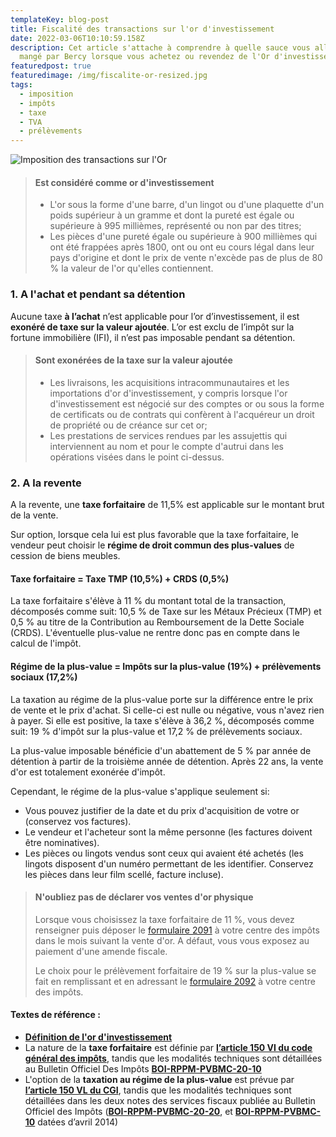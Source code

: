 ```yaml
---
templateKey: blog-post
title: Fiscalité des transactions sur l'or d'investissement
date: 2022-03-06T10:10:59.158Z
description: Cet article s'attache à comprendre à quelle sauce vous allez être
  mangé par Bercy lorsque vous achetez ou revendez de l'Or d'investissement.
featuredpost: true
featuredimage: /img/fiscalite-or-resized.jpg
tags:
  - imposition
  - impôts
  - taxe
  - TVA
  - prélèvements
---
```

![Imposition des transactions sur l'Or](/img/fiscalite-or.jpg)

> #### Est considéré comme or d'investissement
>
> * L'or sous la forme d'une barre, d'un lingot ou d'une plaquette d'un poids supérieur à un gramme et dont la pureté est égale ou supérieure à 995 millièmes, représenté ou non par des titres;
> * Les pièces d'une pureté égale ou supérieure à 900 millièmes qui ont été frappées après 1800, ont ou ont eu cours légal dans leur pays d'origine et dont le prix de vente n'excède pas de plus de 80 % la valeur de l'or qu'elles contiennent.

### 1. A l'achat et pendant sa détention

Aucune taxe **à l’achat** n’est applicable pour l’or d’investissement, il est **exonéré de taxe sur la valeur ajoutée**. L’or est exclu de l’impôt sur la fortune immobilière (IFI), il n’est pas imposable pendant sa détention.

> #### Sont exonérées de la taxe sur la valeur ajoutée
>
> * Les livraisons, les acquisitions intracommunautaires et les importations d'or d'investissement, y compris lorsque l'or d'investissement est négocié sur des comptes or ou sous la forme de certificats ou de contrats qui confèrent à l'acquéreur un droit de propriété ou de créance sur cet or;
> * Les prestations de services rendues par les assujettis qui interviennent au nom et pour le compte d'autrui dans les opérations visées dans le point ci-dessus.

### 2. A la revente

A la revente, une **taxe forfaitaire** de 11,5% est applicable sur le montant brut de la vente.

Sur option, lorsque cela lui est plus favorable que la taxe forfaitaire, le vendeur peut choisir le **régime de droit commun des plus-values** de cession de biens meubles.

#### Taxe forfaitaire = Taxe TMP (10,5%) + CRDS (0,5%)

La taxe forfaitaire s'élève à 11 % du montant total de la transaction, décomposés comme suit: 10,5 % de Taxe sur les Métaux Précieux (TMP) et 0,5 % au titre de la Contribution au Remboursement de la Dette Sociale (CRDS). L'éventuelle plus-value ne rentre donc pas en compte dans le calcul de l'impôt.

#### Régime de la plus-value = Impôts sur la plus-value (19%) + prélèvements sociaux (17,2%)

La taxation au régime de la plus-value porte sur la différence entre le prix de vente et le prix d'achat. Si celle-ci est nulle ou négative, vous n'avez rien à payer. Si elle est positive, la taxe s'élève à 36,2 %, décomposés comme suit: 19 % d'impôt sur la plus-value et 17,2 % de prélèvements sociaux.

La plus-value imposable bénéficie d'un abattement de 5 % par année de détention à partir de la troisième année de détention. Après 22 ans, la vente d'or est totalement exonérée d'impôt.

Cependant, le régime de la plus-value s'applique seulement si:

* Vous pouvez justifier de la date et du prix d'acquisition de votre or (conservez vos factures).
* Le vendeur et l'acheteur sont la même personne (les factures doivent être nominatives).
* Les pièces ou lingots vendus sont ceux qui avaient été achetés (les lingots disposent d'un numéro permettant de les identifier. Conservez les pièces dans leur film scellé, facture incluse).

> #### N'oubliez pas de déclarer vos ventes d'or physique
>
> Lorsque vous choisissez la taxe forfaitaire de 11 %, vous devez renseigner puis déposer le [formulaire 2091](https://www.impots.gouv.fr/formulaire/2091-sd/taxe-forfaitaire-sur-les-cessions-ou-exportations-de-metaux-precieux) à votre centre des impôts dans le mois suivant la vente d'or. A défaut, vous vous exposez au paiement d'une amende fiscale. 
>
> Le choix pour le prélèvement forfaitaire de 19 % sur la plus-value se fait en remplissant et en adressant le [formulaire 2092](https://www.impots.gouv.fr/formulaire/2092-sd/declaration-doption-pour-le-regime-general-de-taxation-des-plus-values) à votre centre des impôts.



#### Textes de référence :

* **[Définition de l'or d'investissement](https://www.legifrance.gouv.fr/codes/article_lc/LEGIARTI000006304536/2000-03-31)**
* La nature de la **taxe forfaitaire** est définie par **[l’article 150 VI du code général des impôts](https://www.legifrance.gouv.fr/codes/article_lc/LEGIARTI000043140066/2020-11-27/)**, tandis que les modalités techniques sont détaillées au Bulletin Officiel Des Impôts **[BOI-RPPM-PVBMC-20-10](https://bofip.impots.gouv.fr/bofip/4151-PGP.html/identifiant=BOI-RPPM-PVBMC-20-10-20181231)**
* L'option de la **taxation au régime de la plus-value** est prévue par **[l’article 150 VL du CGI](https://www.legifrance.gouv.fr/codes/article_lc/LEGIARTI000028429020/)**, tandis que les modalités techniques sont détaillées dans les deux notes des services fiscaux publiée au Bulletin Officiel des Impôts (**[BOI-RPPM-PVBMC-20-20](https://bofip.impots.gouv.fr/bofip/4161-PGP.html/identifiant=BOI-RPPM-PVBMC-20-20-20140401)**, et **[BOI-RPPM-PVBMC-10](https://bofip.impots.gouv.fr/bofip/3788-PGP.html/identifiant=BOI-RPPM-PVBMC-10-20140401)** datées d’avril 2014)